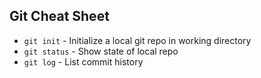 ## Git Cheat Sheet

* `git init` - Initialize a local git repo in working directory
* `git status` - Show state of local repo
* `git log` - List commit history
